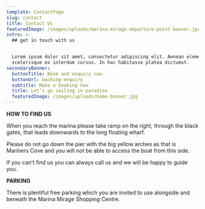 ```yaml
---
template: ContactPage
slug: contact
title: Contact Us
featuredImage: /images/uploads/marina-mirage-departure-point-banner.jpg
intro: >-
  ## get in touch with us


  Lorem ipsum dolor sit amet, consectetur adipiscing elit. Aenean elementum
  scelerisque ex interdum cursus. In hac habitasse platea dictumst.
secondaryBanner:
  buttonTitle: Book and enquiry now
  buttonUrl: booking-enquiry
  subtitle: Make a booking now
  title: Let’s go sailing in paradise
  featuredImage: /images/uploads/home-banner.jpg
---
```


**HOW TO FIND US**

When you reach the marina please take ramp on the right, through the black gates, that leads downwards to the long floating wharf.

Please do not go down the pier with the big yellow arches as that is Mariners Cove and you will not be able to access the boat from this side.

If you can’t find us you can always call us and we will be happy to guide you.

**PARKING**

There is plentiful free parking which you are invited to use alongside and beneath the Marina Mirage Shopping Centre.
